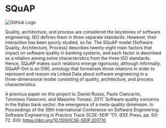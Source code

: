 # SQuAP

![GitHub Logo](/ont/images/squap-ont.png)

Quality, architecture, and process are considered the keystones of software engineering. 
ISO defines them in three separate standards. 
However, their interaction has been poorly studied, so far. The SQuAP model (Software Quality, Architecture, Process) describes twenty-eight main factors that impact on  software quality in banking systems, and each factor is described as a relation among some characteristics from the three ISO standards. 
Hence, SQuAP makes such relations emerge rigorously, although informally. 
SQaAP-Ont is an OWL ontology that formalises those relations in order to represent and reason via Linked Data about software engineering in a three-dimensional model consisting of quality, architecture, and process characteristics.

A previous paper on this project is: Daniel Russo, Paolo Ciancarini, Tommaso Falasconi, and Massimo Tomasi. 2017. Software quality concerns in the Italian bank sector: the emergence of a meta-quality dimension. In Proceedings of the 39th International Conference on Software Engineering: Software Engineering in Practice Track (ICSE-SEIP '17). IEEE Press, pp. 63-72. DOI: https://doi.org/10.1109/ICSE-SEIP.2017.10
